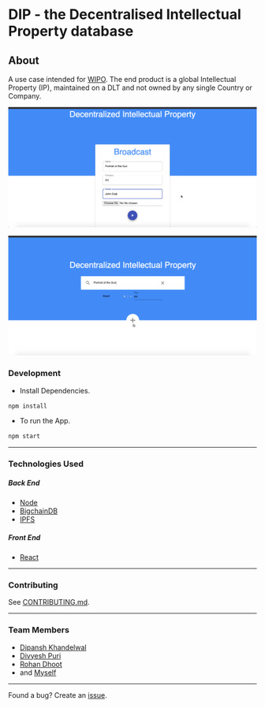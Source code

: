 # DIP - the Decentralised Intellectual Property database

## About
A use case intended for [WIPO](https://www.wipo.int/portal/en/index.html). The end product is a global Intellectual Property (IP), maintained on a DLT and not owned by any single Country or Company.

![broadcast](./img/broadcast.png)

![search](./img/search.png)

### Development

-   Install Dependencies.

```sh
npm install
```

-   To run the App.

```sh
npm start
```
---

### Technologies Used

##### Back End

-   [Node](https://nodejs.org)
-   [BigchainDB](https://github.com/bigchaindb/bigchaindb)
-   [IPFS](https://ipfs.io/)

##### Front End

-   [React](https://reactjs.org)

---

### Contributing

See [CONTRIBUTING.md](CONTRIBUTING.md).

---

### Team Members

-   [Dipansh Khandelwal](https://github.com/DipanshKhandelwal)
-   [Divyesh Puri](https://github.com/DivyeshPuri)
-   [Rohan Dhoot](https://github.com/rohan2599)
-   and [Myself](https://github.com/amany9000)

---

Found a bug? Create an [issue](https://github.com/amany9000/dip/issues).